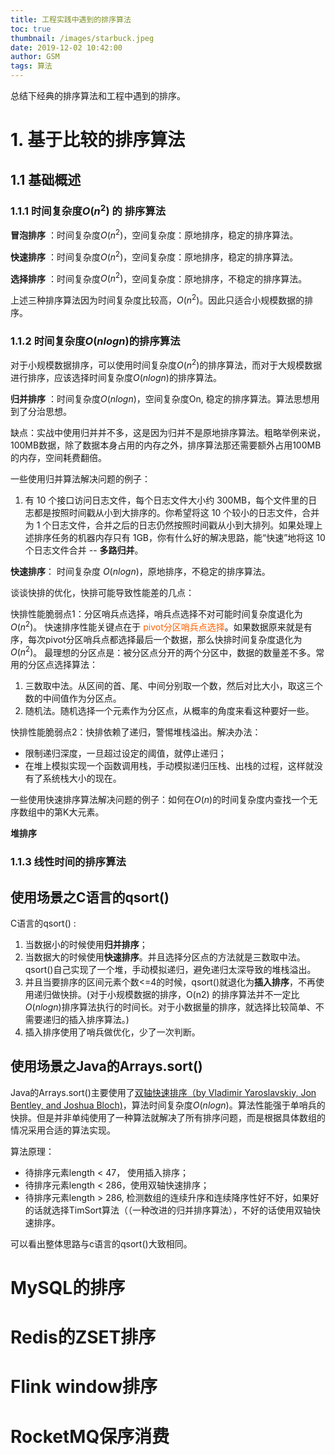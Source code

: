 ```yaml
---
title: 工程实践中遇到的排序算法
toc: true
thumbnail: /images/starbuck.jpeg
date: 2019-12-02 10:42:00
author: GSM 
tags: 算法
---
```

总结下经典的排序算法和工程中遇到的排序。
<!--more-->

# 1. 基于比较的排序算法
## 1.1 基础概述
### 1.1.1 时间复杂度$O(n^2)$ 的 排序算法

**冒泡排序** ：时间复杂度$O(n^2)$，空间复杂度：原地排序，稳定的排序算法。

**快速排序** ：时间复杂度$O(n^2)$，空间复杂度：原地排序，稳定的排序算法。

**选择排序** ：时间复杂度$O(n^2)$，空间复杂度：原地排序，不稳定的排序算法。

上述三种排序算法因为时间复杂度比较高，$O(n^2)$。因此只适合小规模数据的排序。

### 1.1.2 时间复杂度$O(nlogn)$的排序算法
对于小规模数据排序，可以使用时间复杂度$O(n^2)$的排序算法，而对于大规模数据进行排序，应该选择时间复杂度$O(nlogn)$的排序算法。

**归并排序** ：时间复杂度$O(nlogn)$，空间复杂度On, 稳定的排序算法。算法思想用到了分治思想。

缺点：实战中使用归并并不多，这是因为归并不是原地排序算法。粗略举例来说，100MB数据，除了数据本身占用的内存之外，排序算法那还需要额外占用100MB的内存，空间耗费翻倍。

一些使用归并算法解决问题的例子：
1. 有 10 个接口访问日志文件，每个日志文件大小约 300MB，每个文件里的日志都是按照时间戳从小到大排序的。你希望将这 10 个较小的日志文件，合并为 1 个日志文件，合并之后的日志仍然按照时间戳从小到大排列。如果处理上述排序任务的机器内存只有 1GB，你有什么好的解决思路，能“快速”地将这 10 个日志文件合并 -- **多路归并**。

**快速排序**： 时间复杂度 $O(nlogn)$，原地排序，不稳定的排序算法。

谈谈快排的优化，快排可能导致性能差的几点：

快排性能脆弱点1：分区哨兵点选择，哨兵点选择不对可能时间复杂度退化为$O(n^2)$。 快速排序性能关键点在于 <font color="#FF6100">pivot分区哨兵点选择</font>。如果数据原来就是有序，每次pivot分区哨兵点都选择最后一个数据，那么快排时间复杂度退化为$O(n^2)$。 最理想的分区点是：被分区点分开的两个分区中，数据的数量差不多。常用的分区点选择算法：
1. 三数取中法。从区间的首、尾、中间分别取一个数，然后对比大小，取这三个数的中间值作为分区点。
2. 随机法。随机选择一个元素作为分区点，从概率的角度来看这种要好一些。

快排性能脆弱点2：快排依赖了递归，警惕堆栈溢出。解决办法：
- 限制递归深度，一旦超过设定的阈值，就停止递归；
- 在堆上模拟实现一个函数调用栈，手动模拟递归压栈、出栈的过程，这样就没有了系统栈大小的现在。

一些使用快速排序算法解决问题的例子：如何在$O(n)$的时间复杂度内查找一个无序数组中的第K大元素。

**堆排序**

### 1.1.3 线性时间的排序算法

## 使用场景之C语言的qsort()
C语言的qsort() : 
1. 当数据小的时候使用**归并排序**；
2. 当数据大的时候使用**快速排序**。并且选择分区点的方法就是三数取中法。qsort()自己实现了一个堆，手动模拟递归，避免递归太深导致的堆栈溢出。
3. 并且当要排序的区间元素个数<=4的时候，qsort()就退化为**插入排序**，不再使用递归做快排。(对于小规模数据的排序，O(n2) 的排序算法并不一定比 $O(nlogn)$排序算法执行的时间长。对于小数据量的排序，就选择比较简单、不需要递归的插入排序算法。)
4. 插入排序使用了哨兵做优化，少了一次判断。

## 使用场景之Java的Arrays.sort()
Java的Arrays.sort()主要使用了[双轴快速排序（by Vladimir Yaroslavskiy, Jon Bentley, and Joshua Bloch)](https://www.cnblogs.com/nullzx/p/5880191.html)，算法时间复杂度$O(nlogn)$。算法性能强于单哨兵的快排。但是并非单纯使用了一种算法就解决了所有排序问题，而是根据具体数组的情况采用合适的算法实现。

算法原理：
- 待排序元素length < 47， 使用插入排序；
- 待排序元素length < 286，使用双轴快速排序；
- 待排序元素length > 286, 检测数组的连续升序和连续降序性好不好，如果好的话就选择TimSort算法（（一种改进的归并排序算法），不好的话使用双轴快速排序。

可以看出整体思路与c语言的qsort()大致相同。

# MySQL的排序
# Redis的ZSET排序
# Flink window排序
# RocketMQ保序消费
























